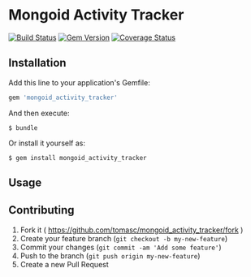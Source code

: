 # Mongoid Activity Tracker

[![Build Status](https://travis-ci.org/tomasc/mongoid_activity_tracker.svg)](https://travis-ci.org/tomasc/mongoid_activity_tracker) [![Gem Version](https://badge.fury.io/rb/mongoid_activity_tracker.svg)](http://badge.fury.io/rb/mongoid_activity_tracker) [![Coverage Status](https://img.shields.io/coveralls/tomasc/mongoid_activity_tracker.svg)](https://coveralls.io/r/tomasc/mongoid_activity_tracker)

## Installation

Add this line to your application's Gemfile:

```Ruby
gem 'mongoid_activity_tracker'
```

And then execute:

```
$ bundle
```

Or install it yourself as:

```
$ gem install mongoid_activity_tracker
```

## Usage

## Contributing

1. Fork it ( https://github.com/tomasc/mongoid_activity_tracker/fork )
2. Create your feature branch (`git checkout -b my-new-feature`)
3. Commit your changes (`git commit -am 'Add some feature'`)
4. Push to the branch (`git push origin my-new-feature`)
5. Create a new Pull Request
